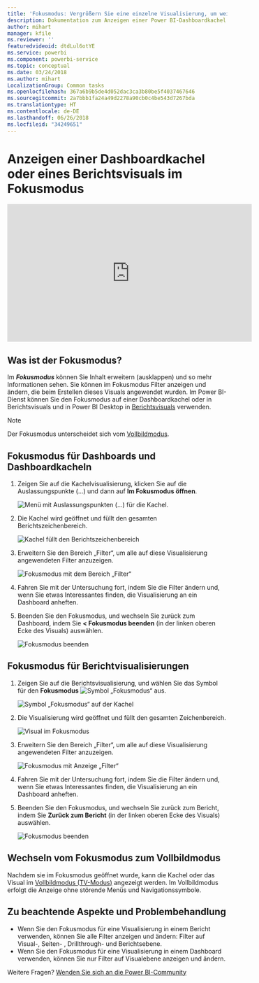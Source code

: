 ```yaml
---
title: 'Fokusmodus: Vergrößern Sie eine einzelne Visualisierung, um weitere Details anzuzeigen.'
description: Dokumentation zum Anzeigen einer Power BI-Dashboardkachel oder von Berichtsvisualisierungen im Fokusmodus (Ausklappen).
author: mihart
manager: kfile
ms.reviewer: ''
featuredvideoid: dtdLul6otYE
ms.service: powerbi
ms.component: powerbi-service
ms.topic: conceptual
ms.date: 03/24/2018
ms.author: mihart
LocalizationGroup: Common tasks
ms.openlocfilehash: 367a6b9b5de4d052dac3ca3b80be5f4037467646
ms.sourcegitcommit: 2a7bbb1fa24a49d2278a90cb0c4be543d7267bda
ms.translationtype: HT
ms.contentlocale: de-DE
ms.lasthandoff: 06/26/2018
ms.locfileid: "34249651"
---
```

# <a name="display-a-dashboard-tile-or-report-visual-in-focus-mode"></a>Anzeigen einer Dashboardkachel oder eines Berichtsvisuals im Fokusmodus

<iframe width="560" height="315" src="https://www.youtube.com/embed/dtdLul6otYE" frameborder="0" allowfullscreen></iframe>


## <a name="what-is-focus-mode"></a>Was ist der Fokusmodus?

Im ***Fokusmodus*** können Sie Inhalt erweitern (ausklappen) und so mehr Informationen sehen.  Sie können im Fokusmodus Filter anzeigen und ändern, die beim Erstellen dieses Visuals angewendet wurden.  Im Power BI-Dienst können Sie den Fokusmodus auf einer Dashboardkachel oder in Berichtsvisuals und in Power BI Desktop in [Berichtsvisuals](desktop-report-view.md) verwenden.

> [!NOTE]
> Der Fokusmodus unterscheidet sich vom [Vollbildmodus](service-fullscreen-mode.md).
> 


## <a name="focus-mode-for-dashboard-tiles"></a>Fokusmodus für Dashboards und Dashboardkacheln

1. Zeigen Sie auf die Kachelvisualisierung, klicken Sie auf die Auslassungspunkte (...) und dann auf **Im Fokusmodus öffnen**. 

    ![Menü mit Auslassungspunkten (...) für die Kachel](media/service-focus-mode/power-bi-dashboard-focus-mode.png).

2. Die Kachel wird geöffnet und füllt den gesamten Berichtszeichenbereich. 

   ![Kachel füllt den Berichtszeichenbereich](media/service-focus-mode/power-bi-tile-focus.png)

3. Erweitern Sie den Bereich „Filter“, um alle auf diese Visualisierung angewendeten Filter anzuzeigen.
   
   ![Fokusmodus mit dem Bereich „Filter“](media/service-focus-mode/power-bi-focus-filters.png)

4. Fahren Sie mit der Untersuchung fort, indem Sie die Filter ändern und, wenn Sie etwas Interessantes finden, die Visualisierung an ein Dashboard anheften.

5. Beenden Sie den Fokusmodus, und wechseln Sie zurück zum Dashboard, indem Sie **< Fokusmodus beenden** (in der linken oberen Ecke des Visuals) auswählen.
   
    ![Fokusmodus beenden](media/service-focus-mode/power-bi-tile-exit-focus.png)    


## <a name="focus-mode-for-report-visualizations"></a>Fokusmodus für Berichtvisualisierungen

1. Zeigen Sie auf die Berichtsvisualisierung, und wählen Sie das Symbol für den **Fokusmodus** ![Symbol „Fokusmodus“](media/service-focus-mode/pbi_popout.jpg) aus.  
   
   ![Symbol „Fokusmodus“ auf der Kachel](media/service-focus-mode/power-bi-hover-focus.png)
2. Die Visualisierung wird geöffnet und füllt den gesamten Zeichenbereich. 

   ![Visual im Fokusmodus](media/service-focus-mode/power-bi-display-focus-newer2.png)
3. Erweitern Sie den Bereich „Filter“, um alle auf diese Visualisierung angewendeten Filter anzuzeigen.
   
   ![Fokusmodus mit Anzeige „Filter“](media/service-focus-mode/power-bi-display-focus-filters.png)
4. Fahren Sie mit der Untersuchung fort, indem Sie die Filter ändern und, wenn Sie etwas Interessantes finden, die Visualisierung an ein Dashboard anheften.   
5. Beenden Sie den Fokusmodus, und wechseln Sie zurück zum Bericht, indem Sie **Zurück zum Bericht** (in der linken oberen Ecke des Visuals) auswählen. 
   
    ![Fokusmodus beenden](media/service-focus-mode/power-bi-exit-focus-report.png)  

## <a name="go-from-focus-mode-to-full-screen-mode"></a>Wechseln vom Fokusmodus zum Vollbildmodus
Nachdem sie im Fokusmodus geöffnet wurde, kann die Kachel oder das Visual im [Vollbildmodus (TV-Modus)](service-fullscreen-mode.md) angezeigt werden. Im Vollbildmodus erfolgt die Anzeige ohne störende Menüs und Navigationssymbole.

## <a name="considerations-and-troubleshooting"></a>Zu beachtende Aspekte und Problembehandlung
* Wenn Sie den Fokusmodus für eine Visualisierung in einem Bericht verwenden, können Sie alle Filter anzeigen und ändern: Filter auf Visual-, Seiten- , Drillthrough- und Berichtsebene.    
* Wenn Sie den Fokusmodus für eine Visualisierung in einem Dashboard verwenden, können Sie nur Filter auf Visualebene anzeigen und ändern.

Weitere Fragen? [Wenden Sie sich an die Power BI-Community](http://community.powerbi.com/)

